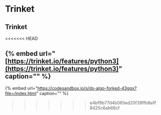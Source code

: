# Trinket

## Trinket

&lt;&lt;&lt;&lt;&lt;&lt;&lt; HEAD

## {% embed url="[https://trinket.io/features/python3](https://trinket.io/features/python3)" caption="" %}

{% embed url="https://codesandbox.io/s/ds-algo-forked-43ggx?file=/index.html" caption="" %}

> > > > > > > e4bf9b77d4b065ed20f39ffb8a1f8425c6ab66cf


